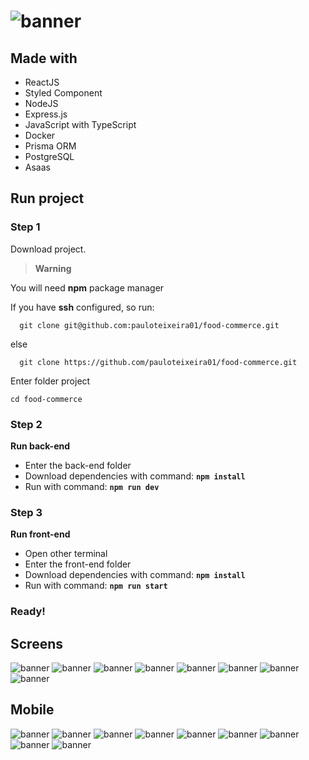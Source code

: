 # ![banner](front-end/src/assets/logo.svg)

## Made with
- ReactJS
- Styled Component
- NodeJS
- Express.js
- JavaScript with TypeScript
- Docker
- Prisma ORM
- PostgreSQL
- Asaas

## Run project
### Step 1
Download project. 
> **Warning**

You will need **npm** package manager

If you have **ssh** configured, so run:

```
  git clone git@github.com:pauloteixeira01/food-commerce.git
```

else

```
  git clone https://github.com/pauloteixeira01/food-commerce.git
```

Enter folder project

```
cd food-commerce
```

### Step 2
**Run back-end**
- Enter the back-end folder
- Download dependencies with command: **``npm install``**
- Run with command: **``npm run dev``**

### Step 3
**Run front-end**
- Open other terminal
- Enter the front-end folder
- Download dependencies with command: **``npm install``**
- Run with command: **``npm run start``**

### Ready!

## Screens

![banner](imgs/img01.png)
![banner](imgs/img02.png)
![banner](imgs/img03.png)
![banner](imgs/img04.png)
![banner](imgs/img05.png)
![banner](imgs/img06.png)
![banner](imgs/img07.png)
![banner](imgs/img08.png)

## Mobile

![banner](imgs/img09.png)
![banner](imgs/img10.png)
![banner](imgs/img11.png)
![banner](imgs/img12.png)
![banner](imgs/img13.png)
![banner](imgs/img14.png)
![banner](imgs/img15.png)
![banner](imgs/img16.png)
![banner](imgs/img17.png)


